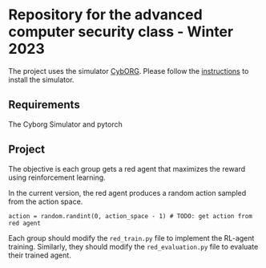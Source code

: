 # Repository for the advanced computer security class - Winter 2023

The project uses the simulator [CybORG](https://github.com/cage-challenge/cage-challenge-2/tree/main). Please follow the [instructions](https://github.com/cage-challenge/cage-challenge-2/tree/main/CybORG) to install the simulator.

## Requirements

The Cyborg Simulator and pytorch

## Project

The objective is each group gets a red agent that maximizes the reward using reinforcement learning.

In the current version, the red agent produces a random action sampled from the action space. 
```
action = random.randint(0, action_space - 1) # TODO: get action from red agent
```

Each group should modify the ```red_train.py``` file to implement the RL-agent training. Similarly, they should modify the ```red_evaluation.py``` file to evaluate their trained agent.